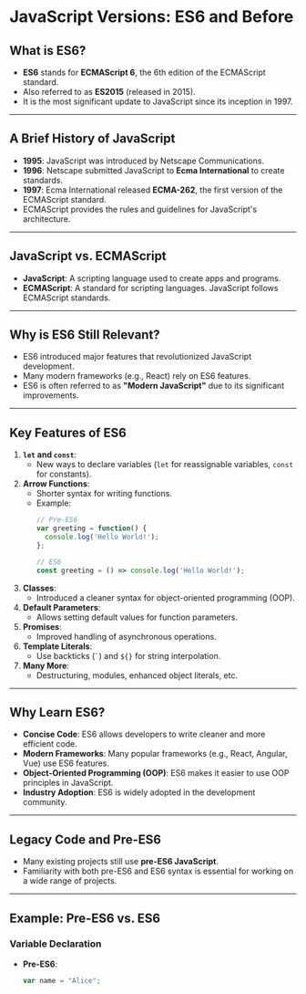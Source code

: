 # JavaScript Versions: ES6 and Before

## What is ES6?
- **ES6** stands for **ECMAScript 6**, the 6th edition of the ECMAScript standard.
- Also referred to as **ES2015** (released in 2015).
- It is the most significant update to JavaScript since its inception in 1997.

---

## A Brief History of JavaScript
- **1995**: JavaScript was introduced by Netscape Communications.
- **1996**: Netscape submitted JavaScript to **Ecma International** to create standards.
- **1997**: Ecma International released **ECMA-262**, the first version of the ECMAScript standard.
- ECMAScript provides the rules and guidelines for JavaScript's architecture.

---

## JavaScript vs. ECMAScript
- **JavaScript**: A scripting language used to create apps and programs.
- **ECMAScript**: A standard for scripting languages. JavaScript follows ECMAScript standards.

---

## Why is ES6 Still Relevant?
- ES6 introduced major features that revolutionized JavaScript development.
- Many modern frameworks (e.g., React) rely on ES6 features.
- ES6 is often referred to as **"Modern JavaScript"** due to its significant improvements.

---

## Key Features of ES6
1. **`let` and `const`**:
   - New ways to declare variables (`let` for reassignable variables, `const` for constants).
2. **Arrow Functions**:
   - Shorter syntax for writing functions.
   - Example:
     ```javascript
     // Pre-ES6
     var greeting = function() {
       console.log('Hello World!');
     };

     // ES6
     const greeting = () => console.log('Hello World!');
     ```
3. **Classes**:
   - Introduced a cleaner syntax for object-oriented programming (OOP).
4. **Default Parameters**:
   - Allows setting default values for function parameters.
5. **Promises**:
   - Improved handling of asynchronous operations.
6. **Template Literals**:
   - Use backticks (`` ` ``) and `${}` for string interpolation.
7. **Many More**:
   - Destructuring, modules, enhanced object literals, etc.

---

## Why Learn ES6?
- **Concise Code**: ES6 allows developers to write cleaner and more efficient code.
- **Modern Frameworks**: Many popular frameworks (e.g., React, Angular, Vue) use ES6 features.
- **Object-Oriented Programming (OOP)**: ES6 makes it easier to use OOP principles in JavaScript.
- **Industry Adoption**: ES6 is widely adopted in the development community.

---

## Legacy Code and Pre-ES6
- Many existing projects still use **pre-ES6 JavaScript**.
- Familiarity with both pre-ES6 and ES6 syntax is essential for working on a wide range of projects.

---

## Example: Pre-ES6 vs. ES6
### Variable Declaration
- **Pre-ES6**:
  ```javascript
  var name = "Alice";